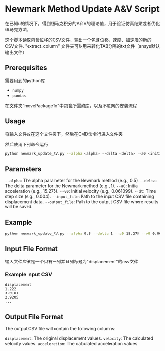 # Newmark Method Update A&V Script

在已知u的情况下，得到纽马克积分的A和V的理论值，用于验证仿真结果或者优化纽马克方法。

这个脚本读取包含位移的CSV文件，输出一个包含位移、速度、加速度的新的CSV文件. "extract_column" 文件夹可以用来转化TAB分隔的txt文件（ansys默认输出文件）

## Prerequisites

需要用到的python库

- `numpy`
- `pandas`

在文件夹“movePackageTo"中包含所需的库，以及不联网的安装流程

## Usage

将输入文件放在这个文件夹下，然后在CMD命令行进入文件夹

然后使用下列命令运行

```bash
python newmark_update_AV.py --alpha <alpha> --delta <delta> --a0 <initial_acceleration> --v0 <initial_velocity> --dt <time_step> --input_file <input_csv> --output_file <output_csv>
```

## Parameters

`--alpha`: The alpha parameter for the Newmark method (e.g., 0.5).
`--delta`: The delta parameter for the Newmark method (e.g., 1).
`--a0`: Initial acceleration (e.g., 15.275).
`--v0`: Initial velocity (e.g., 0.061099).
`--dt`: Time step size (e.g., 0.004).
`--input_file`: Path to the input CSV file containing displacement data.
`--output_file`: Path to the output CSV file where results will be saved.

## Example

```bash
python newmark_update_AV.py --alpha 0.5 --delta 1 --a0 15.275 --v0 0.061099 --dt 0.004 --input_file input.csv --output_file output.csv
```


## Input File Format

输入文件应该是一个只有一列并且列标题为"displacement"的csv文件

### Example Input CSV

```csv
displacement
1.222
3.0101
2.9205
...
```

## Output File Format
The output CSV file will contain the following columns:

`displacement`: The original displacement values.
`velocity`: The calculated velocity values.
`acceleration`: The calculated acceleration values.
